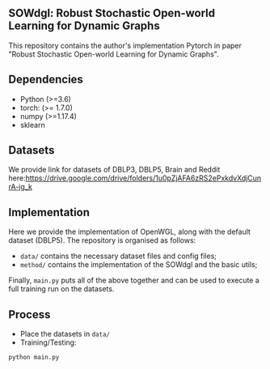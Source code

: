 ## SOWdgl: Robust Stochastic Open-world Learning for Dynamic Graphs

This repository contains the author's implementation Pytorch in  paper "Robust Stochastic Open-world Learning for Dynamic Graphs".


## Dependencies

- Python (>=3.6)
- torch:  (>= 1.7.0)
- numpy (>=1.17.4)
- sklearn

## Datasets
We provide link for datasets of DBLP3, DBLP5, Brain and Reddit here:https://drive.google.com/drive/folders/1u0pZjAFA6zRS2ePxkdvXdjCunrA-jg_k

## Implementation

Here we provide the implementation of OpenWGL, along with the default dataset (DBLP5). The repository is organised as follows:

 - `data/` contains the necessary dataset files and config files;
 - `method/` contains the implementation of the SOWdgl and the basic utils;

 Finally, `main.py` puts all of the above together and can be used to execute a full training run on the datasets.

## Process
 - Place the datasets in `data/`
 - Training/Testing:
 ```bash
 python main.py
 ```
 

